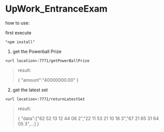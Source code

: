 # UpWork_EntranceExam
how to use:

first execute 
```
"npm install"
```

1) get the Powerball Prize
```
<url location>:7771/getPowerBallPrize
```
>
>result:
>
>{
>	"amount":"40000000.00"
>}


2) get the latest set
```
<url location>:7771/returnLatestSet
```
>
>result:
>
>{
>	"data":["62  52  13  12  44  06  2","22  11  53  21  10  18  3","67  21  65  31  64  05  3",...]
>}

